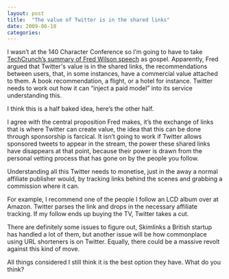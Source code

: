 ```yaml
---
layout: post
title:  "The value of Twitter is in the shared links"
date: 2009-06-18
categories:
---
```

I wasn’t at the 140 Character Conference so I’m going to have to take [TechCrunch’s summary of Fred Wilson speech](http://www.techcrunch.com/2009/06/16/fred-wilson-the-value-of-twitter-is-in-the-power-of-passed-links/) as gospel.  Apparently, Fred argued that Twitter's value is in the shared links, the recommendations between users, that, in some instances, have a commercial value attached to them. A book recommendation, a flight, or a hotel for instance.  Twitter needs to work out how it can “inject a paid model” into its service understanding this.

I think this is a half baked idea, here’s the other half.

I agree with the central proposition Fred makes, it’s the exchange of links that is where Twitter can create value, the idea that this can be done through sponsorship is farcical. It isn’t going to work if Twitter allows sponsored tweets to appear in the stream, the power these shared links have disappears at that point, because their power is drawn from the personal vetting process that has gone on by the people you follow.

Understanding all this Twitter needs to monetise, just in the away a normal affiliate publisher would, by tracking links behind the scenes and grabbing a commission where it can.

For example, I recommend one of the people I follow an LCD album over at Amazon.  Twitter parses the link and drops in the necessary affiliate tracking.  If my follow ends up buying the TV, Twitter takes a cut.

There are definitely some issues to figure out, Skimlinks a British startup has handled a lot of them, but another issue will be how commonplace using URL shorteners is on Twitter.  Equally, there could be a massive revolt against this kind of move.

All things considered I still think it is the best option they have.  What do you think?
